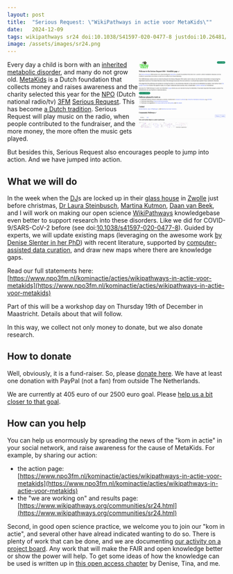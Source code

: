 ```yaml
---
layout: post
title:  "Serious Request: \"WikiPathways in actie voor MetaKids\""
date:   2024-12-09
tags: wikipathways sr24 doi:10.1038/S41597-020-0477-8 justdoi:10.26481/DIS.20240624DS doi:10.1007/978-3-030-67727-5_73
image: /assets/images/sr24.png
---
```


<a href="https://sr24.wikipathways.org/"><img src="/assets/images/sr24.png" style="width: 40%; display: block; margin-left: auto; margin-right: auto; float: right"
     alt="Screenshot of the 'WikiPathways in actie voor MetaKids' action page." /></a>
Every day a child is born with an [inherited metabolic disorder](https://imd.wikipathways.org/), and many do not grow old.
[MetaKids](https://metakids.nl/) is a Dutch foundation that collects money and raises awareness and the charity selected
this year for the [NPO](https://npo.nl/) (Dutch national radio/tv) [3FM](https://en.wikipedia.org/wiki/NPO_3FM)
[Serious Request](https://www.npo3fm.nl/kominactie). This has become [a Dutch tradition](https://en.wikipedia.org/wiki/Serious_Request).
Serious Request will play music on the radio, when people contributed to the fundraiser, and the more money, the
more often the music gets played.

But besides this, Serious Request also encourages people to jump into action. And we have jumped into action.

## What we will do

In the week when the [DJ](https://en.wikipedia.org/wiki/Disc_jockey)s are locked up in their
[glass house](https://en.wikipedia.org/wiki/Serious_Request#/media/File:Serious_Request_2008_-_20.jpg) in
[Zwolle](https://en.wikipedia.org/wiki/Zwolle) just before christmas, [Dr Laura Steinbusch](https://scholia.toolforge.org/author/Q56868311),
[Martina Kutmon](https://scholia.toolforge.org/author/Q27987764), [Daan van Beek](https://www.maastrichtuniversity.nl/d-van-beek),
and I will work on making our open science [WikiPathways](https://wikipathways.org/) knowledgebase even better to support
research into these disorders. Like we did for COVID-9/SARS-CoV-2 before (see doi:[10.1038/s41597-020-0477-8](https://doi.org/10.1038/s41597-020-0477-8)).
Guided by experts, we will update existing maps (leveraging on the awesome work
[by Denise Slenter in her PhD](https://doi.org/10.26481/dis.20240624ds)) with recent literature, supported by
[computer-assisted data curation](https://www.wikipathways.org/sr24-curation/), and draw new maps where there
are knowledge gaps.

Read our full statements here: [https://www.npo3fm.nl/kominactie/acties/wikipathways-in-actie-voor-metakids](https://www.npo3fm.nl/kominactie/acties/wikipathways-in-actie-voor-metakids)

Part of this will be a workshop day on Thursday 19th of December in Maastricht. Details about that will follow.

In this way, we collect not only money to donate, but we also donate research.

## How to donate

Well, obviously, it is a fund-raiser. So, please [donate here](https://www.npo3fm.nl/kominactie/acties/wikipathways-in-actie-voor-metakids).
We have at least one donation with PayPal (not a fan) from outside The Netherlands.

We are currently at 405 euro of our 2500 euro goal. Please [help us a bit closer to that goal](https://www.npo3fm.nl/kominactie/acties/wikipathways-in-actie-voor-metakids).

## How can you help

You can help us enormously by spreading the news of the "kom in actie" in your social network, and raise awareness
for the cause of MetaKids. For example, by sharing our action:

* the action page: [https://www.npo3fm.nl/kominactie/acties/wikipathways-in-actie-voor-metakids](https://www.npo3fm.nl/kominactie/acties/wikipathways-in-actie-voor-metakids)
* the "we are working on" and results page: [https://www.wikipathways.org/communities/sr24.html](https://www.wikipathways.org/communities/sr24.html)

Second, in good open science practice, we welcome you to join our "kom in actie", and several other have
alread indicated wanting to do so. There is plenty of work that can be done, and we are documenting
[our activity on a project board](https://github.com/orgs/wikipathways/projects/2/views/1). Any work that will make
the FAIR and open knowledge better or show the power will help. To get some ideas of how the knowledge can be used
is written up in [this open access chapter](https://link.springer.com/chapter/10.1007/978-3-030-67727-5_73) by
Denise, Tina, and me.

